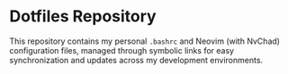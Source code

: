 # Dotfiles Repository

This repository contains my personal `.bashrc` and Neovim (with NvChad) configuration files, managed through symbolic links for easy synchronization and updates across my development environments.
